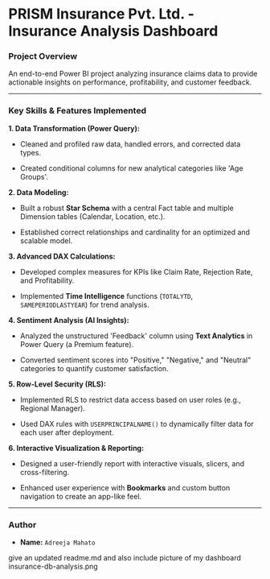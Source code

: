 # PRISM Insurance Pvt. Ltd. - Insurance Analysis Dashboard



### Project Overview

An end-to-end Power BI project analyzing insurance claims data to provide actionable insights on performance, profitability, and customer feedback.







---



### Key Skills & Features Implemented



**1. Data Transformation (Power Query):**

* Cleaned and profiled raw data, handled errors, and corrected data types.

* Created conditional columns for new analytical categories like 'Age Groups'.



**2. Data Modeling:**

* Built a robust **Star Schema** with a central Fact table and multiple Dimension tables (Calendar, Location, etc.).

* Established correct relationships and cardinality for an optimized and scalable model.



**3. Advanced DAX Calculations:**

* Developed complex measures for KPIs like Claim Rate, Rejection Rate, and Profitability.

* Implemented **Time Intelligence** functions (`TOTALYTD`, `SAMEPERIODLASTYEAR`) for trend analysis.



**4. Sentiment Analysis (AI Insights):**

* Analyzed the unstructured 'Feedback' column using **Text Analytics** in Power Query (a Premium feature).

* Converted sentiment scores into "Positive," "Negative," and "Neutral" categories to quantify customer satisfaction.



**5. Row-Level Security (RLS):**

* Implemented RLS to restrict data access based on user roles (e.g., Regional Manager).

* Used DAX rules with `USERPRINCIPALNAME()` to dynamically filter data for each user after deployment.



**6. Interactive Visualization & Reporting:**

* Designed a user-friendly report with interactive visuals, slicers, and cross-filtering.

* Enhanced user experience with **Bookmarks** and custom button navigation to create an app-like feel.



---



### Author

* **Name:** `Adreeja Mahato`

give an updated readme.md and also include picture of my dashboard insurance-db-analysis.png
